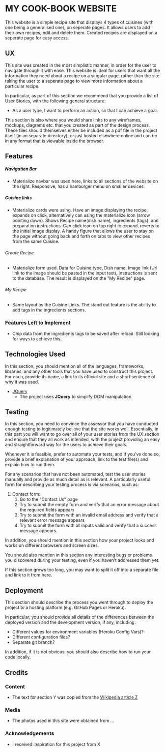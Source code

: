 # MY COOK-BOOK WEBSITE

This website is a simple recipe site that displays 4 types of cuisines (with one being a generalised one), on seperate pages. It allows users to add their own recipes, edit and delete them. Created recipes are displayed on a seperate page for easy access.
## UX
 
This site was created in the most simplistic manner, in order for the user to navigate through it with ease. This website is ideal for users that want all the information they need about a recipe on a singular page, rather than the site taking the user to a seperate page to view more information about a particular recipe.
 


In particular, as part of this section we recommend that you provide a list of User Stories, with the following general structure:
- As a user type, I want to perform an action, so that I can achieve a goal.

This section is also where you would share links to any wireframes, mockups, diagrams etc. that you created as part of the design process. These files should themselves either be included as a pdf file in the project itself (in an separate directory), or just hosted elsewhere online and can be in any format that is viewable inside the browser.

## Features

##### Navigation Bar
- Materialize navbar was used here, links to all sections of the website on the right. Responsive, has a hamburger menu on smaller devices.
 
 ##### Cuisine links
 - Materialize cards were using. Have an image displaying the recipe, expands on click, alternatively can using the materialize icon (arrow pointing down). Shows Recipe name(dish name), ingredients (tags), and preparation instructions. Can click icon on top right to expand, reverts to the initial image display. A handy figure that allows the user to stay on the page without going back and forth on tabs to view other recipes from the same Cuisine.
 
 ###### Create Recipe
 - Materialize form used. Data for Cuisine type, Dish name, Image link (Url link to the image should be pasted in the input text), Instructions is sent to the database. The result is displayed on the "My Recipe" page.
 
 ###### My Recipe
 - Same layout as the Cuisine Links. The stand out feature is the ability to add tags in the ingredients sections.
 

### Features Left to Implement
- Chip data from the ingredients tags to be saved after reload. Still looking for ways to achieve this.

## Technologies Used

In this section, you should mention all of the languages, frameworks, libraries, and any other tools that you have used to construct this project. For each, provide its name, a link to its official site and a short sentence of why it was used.

- [JQuery](https://jquery.com)
    - The project uses **JQuery** to simplify DOM manipulation.


## Testing

In this section, you need to convince the assessor that you have conducted enough testing to legitimately believe that the site works well. Essentially, in this part you will want to go over all of your user stories from the UX section and ensure that they all work as intended, with the project providing an easy and straightforward way for the users to achieve their goals.

Whenever it is feasible, prefer to automate your tests, and if you've done so, provide a brief explanation of your approach, link to the test file(s) and explain how to run them.

For any scenarios that have not been automated, test the user stories manually and provide as much detail as is relevant. A particularly useful form for describing your testing process is via scenarios, such as:

1. Contact form:
    1. Go to the "Contact Us" page
    2. Try to submit the empty form and verify that an error message about the required fields appears
    3. Try to submit the form with an invalid email address and verify that a relevant error message appears
    4. Try to submit the form with all inputs valid and verify that a success message appears.

In addition, you should mention in this section how your project looks and works on different browsers and screen sizes.

You should also mention in this section any interesting bugs or problems you discovered during your testing, even if you haven't addressed them yet.

If this section grows too long, you may want to split it off into a separate file and link to it from here.

## Deployment

This section should describe the process you went through to deploy the project to a hosting platform (e.g. GitHub Pages or Heroku).

In particular, you should provide all details of the differences between the deployed version and the development version, if any, including:
- Different values for environment variables (Heroku Config Vars)?
- Different configuration files?
- Separate git branch?

In addition, if it is not obvious, you should also describe how to run your code locally.


## Credits

### Content
- The text for section Y was copied from the [Wikipedia article Z](https://en.wikipedia.org/wiki/Z)

### Media
- The photos used in this site were obtained from ...

### Acknowledgements

- I received inspiration for this project from X


